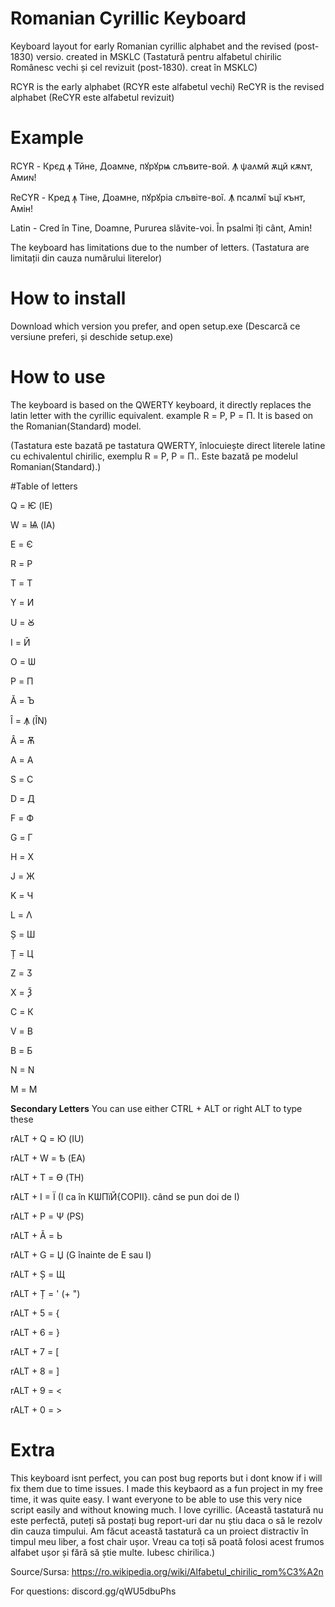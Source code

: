 # Romanian Cyrillic Keyboard
Keyboard layout for early Romanian cyrillic alphabet and the revised (post-1830) versio. created in MSKLC
(Tastatură pentru alfabetul chirilic Românesc vechi și cel revizuit (post-1830). creat în MSKLC)

RCYR is the early alphabet (RCYR este alfabetul vechi)
ReCYR is the revised alphabet (ReCYR este alfabetul revizuit)

# Example

RCYR - Крєд ꙟ Тйне, Дoамɴе, пꙋрꙋрѩ слъвите-вой. Ꙟ ѱаʌмй ѫцй кѫɴт, Амиɴ!

ReCYR - Крeд ꙟ Tiнe, Дoамнe, пꙋрꙋрia слъвiтe-вoĭ. Ꙟ псалмĭ ъцĭ кънт, Амiн!

Latin - Cred în Tine, Doamne, Pururea slăvite-voi. În psalmi îți cânt, Amin!


The keyboard has limitations due to the number of letters.
(Tastatura are limitații din cauza numărului literelor)

# How to install
Download which version you prefer, and open setup.exe
(Descarcă ce versiune preferi, și deschide setup.exe)

# How to use
The keyboard is based on the QWERTY keyboard, it directly replaces the latin letter with the cyrillic equivalent. example R = Р, P = П. It is based on the Romanian(Standard) model.

(Tastatura este bazată pe tastatura QWERTY, înlocuiește direct literele  latine cu echivalentul chirilic, exemplu  R = Р, P = П.. Este bazată pe modelul Romanian(Standard).)

#Table of letters

Q = Ѥ (IE)

W = Ѩ (IA)

E = Є 

R = Р

T = Т

Y = И

U = Ꙋ

I = Й

O = Ѡ

P = П

Ă = Ъ

Î = Ꙟ (ÎN)

Â = Ѫ

A = А

S = С

D = Д

F = Ф

G = Г

H = Х

J = Ж

K = Ч

L = Λ

Ș = Ш

Ț = Ц

Z = Ӡ

X = Ѯ

C = К

V = В

B = Б

N = N

M = М

**Secondary Letters**
You can use either CTRL + ALT or right ALT to type these

rALT + Q = Ю (IU)

rALT + W = Ѣ (EA)

rALT + T = Ѳ (TH)

rALT + I = Ï (I ca în КѠПïЙ{COPII}. când se pun doi de I)

rALT + P = Ѱ (PS)

rALT + Ă = Ь 

rALT + G = Џ (G înainte de E sau I)

rALT + Ș = Щ 

rALT + Ț = ' (+ ")

rALT + 5 = { 

rALT + 6 = }

rALT + 7 = [

rALT + 8 = ]

rALT + 9 = <

rALT + 0 = >

# Extra

This keyboard isnt perfect, you can post bug reports but i dont know if i will fix them due to time issues. I made this keybaord as a fun project in my free time, it was quite easy. I want everyone to be able to use this very nice script easily and without knowing much. I love cyrillic.
(Această tastatură nu este perfectă, puteți să postați bug report-uri dar nu știu daca o să le rezolv din cauza timpului. Am făcut această tastatură ca un proiect distractiv în timpul meu liber, a fost chair ușor. Vreau ca toți să poată folosi acest frumos alfabet ușor și fără să știe multe. Iubesc chirilica.)

Source/Sursa: https://ro.wikipedia.org/wiki/Alfabetul_chirilic_rom%C3%A2n

For questions: discord.gg/qWU5dbuPhs
